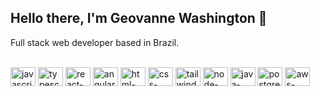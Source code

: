 ## Hello there, I'm Geovanne Washington 👋
Full stack web developer based in Brazil.

<!--Technologies I work with Section-->
<div style="display: inline_block"><br>
  <!--Javascript-->
  <img align="center" alt="javascript-icon" height="30" width="40" title="Javascript" src="https://cdn.jsdelivr.net/gh/devicons/devicon/icons/javascript/javascript-original.svg">
  <!--Typescript-->
  <img align="center" alt="typescript-icon" height="30" width="40" src="https://cdn.jsdelivr.net/gh/devicons/devicon/icons/typescript/typescript-original.svg">
  <!--React-->
  <img align="center" alt="react-icon" height="30" width="40" src="https://cdn.jsdelivr.net/gh/devicons/devicon/icons/react/react-original.svg">
  <!--Angular-->
  <img align="center" alt="angular-icon" height="30" width="40" src="https://cdn.jsdelivr.net/gh/devicons/devicon/icons/angularjs/angularjs-original.svg">
  <!--HTML-->
  <img align="center" alt="html-icon" height="30" width="40" src="https://cdn.jsdelivr.net/gh/devicons/devicon/icons/html5/html5-original.svg">
  <!--CSS-->
  <img align="center" alt="css-icon" height="30" width="40" src="https://cdn.jsdelivr.net/gh/devicons/devicon/icons/css3/css3-original.svg">
  <!--Tailwind-->
  <img align="center" alt="tailwind-icon" height="30" width="40" src="https://cdn.jsdelivr.net/gh/devicons/devicon/icons/tailwindcss/tailwindcss-plain.svg">
  <!--NodeJS-->
  <img align="center" alt="node-icon" height="30" width="40" src="https://cdn.jsdelivr.net/gh/devicons/devicon/icons/nodejs/nodejs-original.svg">
  <!--JAVA-->
  <img align="center" alt="java-icon" height="30" width="40" src="https://cdn.jsdelivr.net/gh/devicons/devicon/icons/java/java-original.svg">
  <!--PostgreSQL-->
  <img align="center" alt="postgree-icon" height="30" width="40" src="https://cdn.jsdelivr.net/gh/devicons/devicon/icons/postgresql/postgresql-original.svg">
  <!--Amazon AWS-->
  <img align="center" alt="aws-icon" height="30" width="40" src="https://cdn.jsdelivr.net/gh/devicons/devicon/icons/amazonwebservices/amazonwebservices-original.svg">
</div>
  
 
